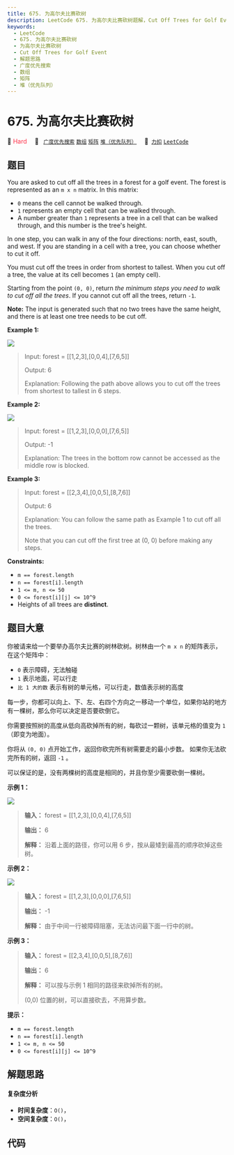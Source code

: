 ```yaml
---
title: 675. 为高尔夫比赛砍树
description: LeetCode 675. 为高尔夫比赛砍树题解，Cut Off Trees for Golf Event，包含解题思路、复杂度分析以及完整的 JavaScript 代码实现。
keywords:
  - LeetCode
  - 675. 为高尔夫比赛砍树
  - 为高尔夫比赛砍树
  - Cut Off Trees for Golf Event
  - 解题思路
  - 广度优先搜索
  - 数组
  - 矩阵
  - 堆（优先队列）
---
```


# 675. 为高尔夫比赛砍树

🔴 <font color=#ff334b>Hard</font>&emsp; 🔖&ensp; [`广度优先搜索`](/tag/breadth-first-search.md) [`数组`](/tag/array.md) [`矩阵`](/tag/matrix.md) [`堆（优先队列）`](/tag/heap-priority-queue.md)&emsp; 🔗&ensp;[`力扣`](https://leetcode.cn/problems/cut-off-trees-for-golf-event) [`LeetCode`](https://leetcode.com/problems/cut-off-trees-for-golf-event)

## 题目

You are asked to cut off all the trees in a forest for a golf event. The
forest is represented as an `m x n` matrix. In this matrix:

  * `0` means the cell cannot be walked through.
  * `1` represents an empty cell that can be walked through.
  * A number greater than `1` represents a tree in a cell that can be walked through, and this number is the tree's height.

In one step, you can walk in any of the four directions: north, east, south,
and west. If you are standing in a cell with a tree, you can choose whether to
cut it off.

You must cut off the trees in order from shortest to tallest. When you cut off
a tree, the value at its cell becomes `1` (an empty cell).

Starting from the point `(0, 0)`, return _the minimum steps you need to walk
to cut off all the trees_. If you cannot cut off all the trees, return `-1`.

**Note:** The input is generated such that no two trees have the same height,
and there is at least one tree needs to be cut off.



**Example 1:**

![](https://assets.leetcode.com/uploads/2020/11/26/trees1.jpg)

> Input: forest = [[1,2,3],[0,0,4],[7,6,5]]
> 
> Output: 6
> 
> Explanation: Following the path above allows you to cut off the trees from shortest to tallest in 6 steps.

**Example 2:**

![](https://assets.leetcode.com/uploads/2020/11/26/trees2.jpg)

> Input: forest = [[1,2,3],[0,0,0],[7,6,5]]
> 
> Output: -1
> 
> Explanation: The trees in the bottom row cannot be accessed as the middle row is blocked.

**Example 3:**

> Input: forest = [[2,3,4],[0,0,5],[8,7,6]]
> 
> Output: 6
> 
> Explanation: You can follow the same path as Example 1 to cut off all the trees.
> 
> Note that you can cut off the first tree at (0, 0) before making any steps.

**Constraints:**

  * `m == forest.length`
  * `n == forest[i].length`
  * `1 <= m, n <= 50`
  * `0 <= forest[i][j] <= 10^9`
  * Heights of all trees are **distinct**.


## 题目大意

你被请来给一个要举办高尔夫比赛的树林砍树。树林由一个 `m x n` 的矩阵表示， 在这个矩阵中：

  * `0` 表示障碍，无法触碰
  * `1` 表示地面，可以行走
  * `比 1 大的数` 表示有树的单元格，可以行走，数值表示树的高度

每一步，你都可以向上、下、左、右四个方向之一移动一个单位，如果你站的地方有一棵树，那么你可以决定是否要砍倒它。

你需要按照树的高度从低向高砍掉所有的树，每砍过一颗树，该单元格的值变为 `1`（即变为地面）。

你将从 `(0, 0)` 点开始工作，返回你砍完所有树需要走的最小步数。 如果你无法砍完所有的树，返回 `-1` 。

可以保证的是，没有两棵树的高度是相同的，并且你至少需要砍倒一棵树。

**示例 1：**

![](https://assets.leetcode.com/uploads/2020/11/26/trees1.jpg)

> 
> 
> 
> 
> 
> **输入：** forest = [[1,2,3],[0,0,4],[7,6,5]]
> 
> **输出：** 6
> 
> **解释：** 沿着上面的路径，你可以用 6 步，按从最矮到最高的顺序砍掉这些树。

**示例 2：**

![](https://assets.leetcode.com/uploads/2020/11/26/trees2.jpg)

> 
> 
> 
> 
> 
> **输入：** forest = [[1,2,3],[0,0,0],[7,6,5]]
> 
> **输出：** -1
> 
> **解释：** 由于中间一行被障碍阻塞，无法访问最下面一行中的树。
> 
> 

**示例 3：**

> 
> 
> 
> 
> 
> **输入：** forest = [[2,3,4],[0,0,5],[8,7,6]]
> 
> **输出：** 6
> 
> **解释：** 可以按与示例 1 相同的路径来砍掉所有的树。
> 
> (0,0) 位置的树，可以直接砍去，不用算步数。
> 
> 

**提示：**

  * `m == forest.length`
  * `n == forest[i].length`
  * `1 <= m, n <= 50`
  * `0 <= forest[i][j] <= 10^9`


## 解题思路

#### 复杂度分析

- **时间复杂度**：`O()`，
- **空间复杂度**：`O()`，

## 代码

```javascript

```